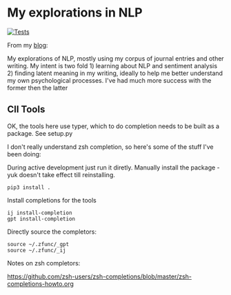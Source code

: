 # My explorations in NLP

[![Tests](https://github.com/idvorkin/nlp/actions/workflows/test.yml/badge.svg)](https://github.com/idvorkin/nlp/actions/workflows/test.yml)

From my [blog](https://idvork.in/nlp):

My explorations of NLP, mostly using my corpus of journal entries and other writing. My intent is two fold 1) learning about NLP and sentiment analysis 2) finding latent meaning in my writing, ideally to help me better understand my own psychological processes. I've had much more success with the former then the latter

## ClI Tools

OK, the tools here use typer, which to do completion needs to be built as a package. See setup.py

I don't really understand zsh completion, so here's some of the stuff I've been doing:

During active development just run it diretly.
Manually install the package - yuk doesn't take effect till reinstalling.

    pip3 install .

Install completions for the tools

    ij install-completion
    gpt install-completion

Directly source the completors:

    source ~/.zfunc/_gpt
    source ~/.zfunc/_ij

Notes on zsh completors:

<https://github.com/zsh-users/zsh-completions/blob/master/zsh-completions-howto.org>
